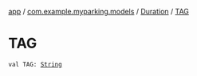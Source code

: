 [app](../../index.md) / [com.example.myparking.models](../index.md) / [Duration](index.md) / [TAG](./-t-a-g.md)

# TAG

`val TAG: `[`String`](https://kotlinlang.org/api/latest/jvm/stdlib/kotlin/-string/index.html)
